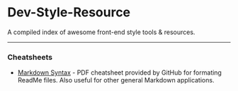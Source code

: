 # Dev-Style-Resource
A compiled index of awesome front-end style tools &amp; resources.

<hr/>

### Cheatsheets ###

* [Markdown Syntax](https://guides.github.com/pdfs/markdown-cheatsheet-online.pdf) - PDF cheatsheet provided by GitHub for formating ReadMe files. Also useful for other general Markdown applications.
